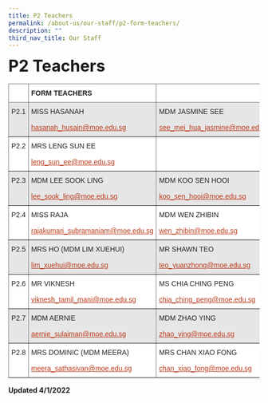 ```yaml
---
title: P2 Teachers
permalink: /about-us/our-staff/p2-form-teachers/
description: ""
third_nav_title: Our Staff
---
```


**<font size=6>P2 Teachers</font>**

<table style="border-collapse:collapse;border-spacing:0" class="tg"><thead><tr><th style="background-color:#FFF;border-color:inherit;border-style:solid;border-width:1px;color:#222;font-family:Arial, sans-serif;font-size:14px;font-weight:normal;overflow:hidden;padding:10px 5px;text-align:left;vertical-align:top;word-break:normal"> </th><th style="background-color:#FFF;border-color:inherit;border-style:solid;border-width:1px;color:#222;font-family:Arial, sans-serif;font-size:14px;font-weight:bold;overflow:hidden;padding:10px 5px;text-align:left;vertical-align:top;word-break:normal">FORM TEACHERS</th><th style="background-color:#FFF;border-color:inherit;border-style:solid;border-width:1px;color:#222;font-family:Arial, sans-serif;font-size:14px;font-weight:normal;overflow:hidden;padding:10px 5px;text-align:left;vertical-align:top;word-break:normal"> </th></tr></thead><tbody><tr><td style="background-color:#E6E6E6;border-color:inherit;border-style:solid;border-width:1px;color:#222;font-family:Arial, sans-serif;font-size:14px;overflow:hidden;padding:10px 5px;text-align:left;vertical-align:top;word-break:normal">P2.1</td><td style="background-color:#E6E6E6;border-color:inherit;border-style:solid;border-width:1px;color:#222;font-family:Arial, sans-serif;font-size:14px;overflow:hidden;padding:10px 5px;text-align:left;vertical-align:middle;word-break:normal">MISS HASANAH<br><br><a href="mailto:hasanah_husain@moe.edu.sg"><span style="text-decoration:underline;color:#BC3A1A;background-color:transparent">hasanah_husain@moe.edu.sg</span></a></td><td style="background-color:#E6E6E6;border-color:inherit;border-style:solid;border-width:1px;color:#222;font-family:Arial, sans-serif;font-size:14px;overflow:hidden;padding:10px 5px;text-align:left;vertical-align:middle;word-break:normal">MDM JASMINE SEE<br><br><a href="mailto:see_mei_hua_jasmine@moe.edu.sg"><span style="text-decoration:underline;color:#BC3A1A;background-color:transparent">see_mei_hua_jasmine@moe.edu.sg</span></a></td></tr><tr><td style="background-color:#FFF;border-color:inherit;border-style:solid;border-width:1px;color:#222;font-family:Arial, sans-serif;font-size:14px;overflow:hidden;padding:10px 5px;text-align:left;vertical-align:top;word-break:normal">P2.2</td><td style="background-color:#FFF;border-color:inherit;border-style:solid;border-width:1px;color:#222;font-family:Arial, sans-serif;font-size:14px;overflow:hidden;padding:10px 5px;text-align:left;vertical-align:middle;word-break:normal">MRS LENG SUN EE<br><br><a href="mailto:leng_sun_ee@moe.edu.sg"><span style="text-decoration:underline;color:#BC3A1A;background-color:transparent">leng_sun_ee@moe.edu.sg</span></a></td><td style="background-color:#FFF;border-color:inherit;border-style:solid;border-width:1px;color:#222;font-family:Arial, sans-serif;font-size:14px;overflow:hidden;padding:10px 5px;text-align:left;vertical-align:middle;word-break:normal"><br><br><a href="mailto:ruth_hong_seok_min@moe.edu.sg"><span style="text-decoration:underline;color:#BC3A1A;background-color:transparent"></span></a></td></tr><tr><td style="background-color:#E6E6E6;border-color:inherit;border-style:solid;border-width:1px;color:#222;font-family:Arial, sans-serif;font-size:14px;overflow:hidden;padding:10px 5px;text-align:left;vertical-align:top;word-break:normal">P2.3</td><td style="background-color:#E6E6E6;border-color:inherit;border-style:solid;border-width:1px;color:#222;font-family:Arial, sans-serif;font-size:14px;overflow:hidden;padding:10px 5px;text-align:left;vertical-align:middle;word-break:normal">MDM LEE SOOK LING<br><br><a href="mailto:lee_sook_ling@moe.edu.sg"><span style="text-decoration:underline;color:#BC3A1A;background-color:transparent">lee_sook_ling@moe.edu.sg</span></a></td><td style="background-color:#E6E6E6;border-color:inherit;border-style:solid;border-width:1px;color:#222;font-family:Arial, sans-serif;font-size:14px;overflow:hidden;padding:10px 5px;text-align:left;vertical-align:middle;word-break:normal">MDM KOO SEN HOOI<br><br><a href="mailto:koo_sen_hooi@moe.edu.sg"><span style="text-decoration:underline;color:#BC3A1A;background-color:transparent">koo_sen_hooi@moe.edu.sg</span></a></td></tr><tr><td style="background-color:#FFF;border-color:inherit;border-style:solid;border-width:1px;color:#222;font-family:Arial, sans-serif;font-size:14px;overflow:hidden;padding:10px 5px;text-align:left;vertical-align:top;word-break:normal">P2.4</td><td style="background-color:#FFF;border-color:inherit;border-style:solid;border-width:1px;color:#222;font-family:Arial, sans-serif;font-size:14px;overflow:hidden;padding:10px 5px;text-align:left;vertical-align:middle;word-break:normal">MISS RAJA<br><br><a href="mailto:rajakumari_subramaniam@moe.edu.sg"><span style="text-decoration:underline;color:#BC3A1A;background-color:transparent">rajakumari_subramaniam@moe.edu.sg</span></a></td><td style="background-color:#FFF;border-color:inherit;border-style:solid;border-width:1px;color:#222;font-family:Arial, sans-serif;font-size:14px;overflow:hidden;padding:10px 5px;text-align:left;vertical-align:middle;word-break:normal">MDM WEN ZHIBIN<br><br><a href="mailto:wen_zhibin@moe.edu.sg"><span style="text-decoration:underline;color:#BC3A1A;background-color:transparent">wen_zhibin@moe.edu.sg</span></a></td></tr><tr><td style="background-color:#E6E6E6;border-color:inherit;border-style:solid;border-width:1px;color:#222;font-family:Arial, sans-serif;font-size:14px;overflow:hidden;padding:10px 5px;text-align:left;vertical-align:top;word-break:normal">P2.5</td><td style="background-color:#E6E6E6;border-color:inherit;border-style:solid;border-width:1px;color:#222;font-family:Arial, sans-serif;font-size:14px;overflow:hidden;padding:10px 5px;text-align:left;vertical-align:middle;word-break:normal">MRS HO (MDM LIM XUEHUI)<br><br><a href="mailto:lim_xuehui@moe.edu.sg"><span style="text-decoration:underline;color:#BC3A1A;background-color:transparent">lim_xuehui@moe.edu.sg</span></a></td><td style="background-color:#E6E6E6;border-color:inherit;border-style:solid;border-width:1px;color:#222;font-family:Arial, sans-serif;font-size:14px;overflow:hidden;padding:10px 5px;text-align:left;vertical-align:middle;word-break:normal">MR SHAWN TEO<br><br><a href="mailto:teo_yuanzhong@moe.edu.sg"><span style="text-decoration:underline;color:#BC3A1A;background-color:transparent">teo_yuanzhong@moe.edu.sg</span></a></td></tr><tr><td style="background-color:#FFF;border-color:inherit;border-style:solid;border-width:1px;color:#222;font-family:Arial, sans-serif;font-size:14px;overflow:hidden;padding:10px 5px;text-align:left;vertical-align:top;word-break:normal">P2.6</td><td style="background-color:#FFF;border-color:inherit;border-style:solid;border-width:1px;color:#222;font-family:Arial, sans-serif;font-size:14px;overflow:hidden;padding:10px 5px;text-align:left;vertical-align:middle;word-break:normal">MR VIKNESH<br><br><a href="mailto:viknesh_tamil_mani@moe.edu.sg"><span style="text-decoration:underline;color:#BC3A1A;background-color:transparent">viknesh_tamil_mani@moe.edu.sg</span></a></td><td style="background-color:#FFF;border-color:inherit;border-style:solid;border-width:1px;color:#222;font-family:Arial, sans-serif;font-size:14px;overflow:hidden;padding:10px 5px;text-align:left;vertical-align:middle;word-break:normal">MS CHIA CHING PENG<br><br><a href="mailto:chia_ching_peng@moe.edu.sg"><span style="text-decoration:underline;color:#BC3A1A;background-color:transparent">chia_ching_peng@moe.edu.sg</span></a></td></tr><tr><td style="background-color:#E6E6E6;border-color:inherit;border-style:solid;border-width:1px;color:#222;font-family:Arial, sans-serif;font-size:14px;overflow:hidden;padding:10px 5px;text-align:left;vertical-align:top;word-break:normal">P2.7</td><td style="background-color:#E6E6E6;border-color:inherit;border-style:solid;border-width:1px;color:#222;font-family:Arial, sans-serif;font-size:14px;overflow:hidden;padding:10px 5px;text-align:left;vertical-align:middle;word-break:normal">MDM AERNIE<br><br><a href="mailto:aernie_sulaiman@moe.edu.sg"><span style="text-decoration:underline;color:#BC3A1A;background-color:transparent">aernie_sulaiman@moe.edu.sg</span></a></td><td style="background-color:#E6E6E6;border-color:inherit;border-style:solid;border-width:1px;color:#222;font-family:Arial, sans-serif;font-size:14px;overflow:hidden;padding:10px 5px;text-align:left;vertical-align:middle;word-break:normal">MDM ZHAO YING<br><br><a href="mailto:zhao_ying@moe.edu.sg"><span style="text-decoration:underline;color:#BC3A1A;background-color:transparent">zhao_ying@moe.edu.sg</span></a></td></tr><tr><td style="background-color:#FFF;border-color:inherit;border-style:solid;border-width:1px;color:#222;font-family:Arial, sans-serif;font-size:14px;overflow:hidden;padding:10px 5px;text-align:left;vertical-align:top;word-break:normal">P2.8</td><td style="background-color:#FFF;border-color:inherit;border-style:solid;border-width:1px;color:#222;font-family:Arial, sans-serif;font-size:14px;overflow:hidden;padding:10px 5px;text-align:left;vertical-align:middle;word-break:normal">MRS DOMINIC (MDM MEERA)<br><br><a href="mailto:meera_sathasivan@moe.edu.sg"><span style="text-decoration:underline;color:#BC3A1A;background-color:transparent">meera_sathasivan@moe.edu.sg</span></a></td><td style="background-color:#FFF;border-color:inherit;border-style:solid;border-width:1px;color:#222;font-family:Arial, sans-serif;font-size:14px;overflow:hidden;padding:10px 5px;text-align:left;vertical-align:middle;word-break:normal">MRS CHAN XIAO FONG<br><br><a href="mailto:chan_xiao_fong@moe.edu.sg"><span style="text-decoration:underline;color:#BC3A1A;background-color:transparent">chan_xiao_fong@moe.edu.sg</span></a></td></tr></tbody></table>

**Updated 4/1/2022**
